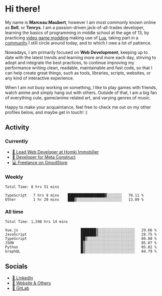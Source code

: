 # Hi there!

My name is **Marceau Maubert**, however I am most commonly known online as **Bell**, or **Tenrys**. I am a passion-driven jack-of-all-trades developer, learning the basics of programming in middle school at the age of 13, by practicing [video game modding](https://garrysmod.com) making use of [Lua](https://lua.org), taking part in a [community](https://metastruct.net) I still circle around today, and to which I owe a lot of patience.

Nowadays, I am primarily focused on **Web Development**, keeping up to date with the latest trends and learning more and more each day, striving to adopt  and integrate the best practices, to continue improving my performance writing clean, readable, maintainable and fast code, so that I can help create great things, such as tools, libraries, scripts, websites, or any kind of interactive experience.

When I am not busy working on something, I like to play games with friends, watch anime and simply hang out with others. Outside of that, I am a big fan of everything cute, game/anime related art, and varying genres of music.

Happy to make your acquaintance, feel free to check me out on my other profiles below, and maybe get in touch! :)

## Activity

### Currently

- [🏢 Lead Web Developer at Homki Immobilier](https://homki-immobilier.com)
- [🎈 Developer for Meta Construct](https://metastruct.net)
- [💻 Freelance on GmodStore](https://www.gmodstore.com/users/Tenrys)

### Weekly
<!--START_SECTION:wakaWeekly-->

```text
Total Time: 8 hrs 51 mins

TypeScript   7 hrs 8 mins    █████████████████▓░░░░░░░   70.11 %
Other        1 hr 20 mins    ███▒░░░░░░░░░░░░░░░░░░░░░   13.09 %
```

<!--END_SECTION:wakaWeekly-->

### All time
<!--START_SECTION:wakaTotal-->

```text
Total Time: 1,598 hrs 14 mins

Vue.js                             ███████▒░░░░░░░░░░░░░░░░░   29.66 %
JavaScript                         ███████▒░░░░░░░░░░░░░░░░░   28.75 %
TypeScript                         ██▒░░░░░░░░░░░░░░░░░░░░░░   09.80 %
JSON                               █▒░░░░░░░░░░░░░░░░░░░░░░░   05.07 %
Python                             █▒░░░░░░░░░░░░░░░░░░░░░░░   05.02 %
GraphQL                            █▒░░░░░░░░░░░░░░░░░░░░░░░   04.79 %
```

<!--END_SECTION:wakaTotal-->

## Socials

- [👔 LinkedIn](https://www.linkedin.com/in/marceau-maubert)
- [🔗 Website & Others](https://bell.moe)
- [🦊 GitLab](https://gitlab.com/Tenrys)
